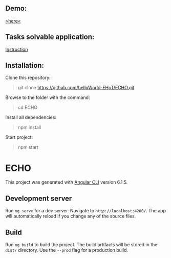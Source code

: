 ## Demo:
<a href="https://helloworld-ehot.github.io/" target="_blank">>here<</a>

## Tasks solvable application:
<a href="https://gist.github.com/littlepea/bdae7b11cd1294cac809" target="_blank">Instruction</a>

## Installation:
Clone this repository:
> git clone https://github.com/helloWorld-EHoT/ECHO.git

Browse to the folder with the command:
> cd ECHO

Install all dependencies:
> npm install

Start project:
> npm start

# ECHO

This project was generated with [Angular CLI](https://github.com/angular/angular-cli) version 6.1.5.

## Development server

Run `ng serve` for a dev server. Navigate to `http://localhost:4200/`. The app will automatically reload if you change any of the source files.

## Build

Run `ng build` to build the project. The build artifacts will be stored in the `dist/` directory. Use the `--prod` flag for a production build.
